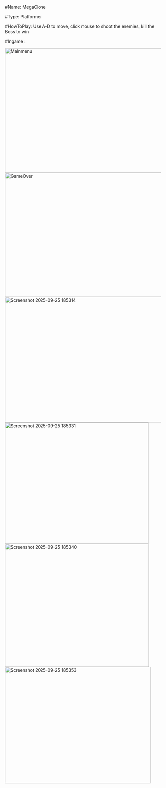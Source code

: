 #Name: MegaClone

#Type: Platformer

#HowToPlay: Use A-D to move, click mouse to shoot the enemies, kill the Boss to win

#Ingame :



<img width="717" height="403" alt="Mainmenu" src="https://github.com/user-attachments/assets/abb29643-6809-40af-a7ba-187251d9fe79" />


<img width="717" height="402" alt="GameOver" src="https://github.com/user-attachments/assets/22f6f1a1-1aec-499f-aa18-e965c9636c1c" />


<img width="713" height="405" alt="Screenshot 2025-09-25 185314" src="https://github.com/user-attachments/assets/f71f1c42-7e2c-49c9-a663-9c6fc19db708" />


<img width="464" height="393" alt="Screenshot 2025-09-25 185331" src="https://github.com/user-attachments/assets/4e8bac98-f467-492e-b91f-a0ec21dcdb1c" />


<img width="465" height="397" alt="Screenshot 2025-09-25 185340" src="https://github.com/user-attachments/assets/225825ec-5d00-40e6-83fb-8c48c5483ff7" />


<img width="471" height="376" alt="Screenshot 2025-09-25 185353" src="https://github.com/user-attachments/assets/9b05076d-6aab-43a1-85f1-e8251316d136" />

